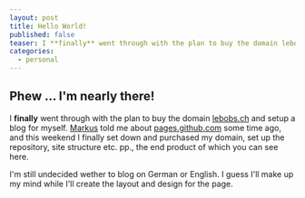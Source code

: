 ```yaml
---
layout: post
title: Hello World!
published: false
teaser: I **finally** went through with the plan to buy the domain lebobs.ch and setup a blog for myself. [Markus](http://nuclearsquid.com/ "Blog of Markus Prinz") told me about [github pages](http://pages.github.com/ "Github Pages Readme") some time ago, and this weekend I finally set down and purchased my domain, set up the repository, site structure etc. pp., the end product of which you can see here.
categories:
  - personal
---
```

## Phew ... I'm nearly there!
I **finally** went through with the plan to buy the domain [lebobs.ch][lebobsch] and setup a blog for myself. [Markus][] told me about [pages.github.com][ghpages] some time ago, and this weekend I finally set down and purchased my domain, set up the repository, site structure etc. pp., the end product of which you can see here.

I'm still undecided wether to blog on German or English. I guess I'll make up my mind while I'll create the layout and design for the page.

[Markus]: http://nuclearsquid.com/ "Blog of Markus Prinz"
[lebobsch]: http://lebobs.ch/ "My blog, the very page you are on"
[ghpages]: http://pages.github.com/ "Github Pages Readme"